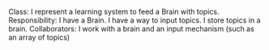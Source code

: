 Class: I represent a learning system to feed a Brain with topics.
Responsibility: I have a Brain. I have a way to input topics. I store topics in a brain.
Collaborators: I work with a brain and an input mechanism (such as an array of topics)
